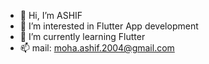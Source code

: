 - 👋 Hi, I’m ASHIF
- 👀 I’m interested in Flutter App development
- 🌱 I’m currently learning Flutter
- 📫 mail: moha.ashif.2004@gmail.com


<!---
ASHIF2004/ASHIF2004 is a ✨ special ✨ repository because its `README.md` (this file) appears on your GitHub profile.
You can click the Preview link to take a look at your changes.
--->
